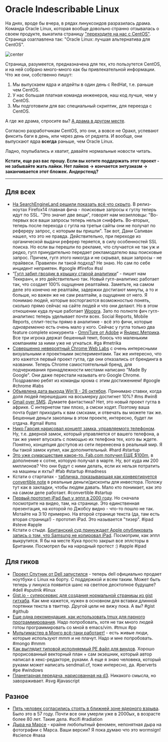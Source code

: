 # Oracle Indescribable Linux

На днях, вроде бы вчера, в рядах линуксоидов разразилась драма. Команда Oracle Linux, которая вообще довольно странно отзывалась о своем продукте, выкатила страницу ["переходите на нас с CentOS"](http://linux.oracle.com/switch/centos/). Страница озаглавлена так: "Oracle Linux: лучшая альтернатива для CentOS".

![center](http://gigaom2.files.wordpress.com/2010/12/4199675334_66c3e3d61d_z-1.png)

Страница, разумеется, предназначена для тех, кто пользутется CentOS, и на ней собрано много-много как бы привлекательной информации. Что же они, собственно пишут:

1. Мы выпускаем ядра и апдейты в один день с RedHat, т.е. раньше чем CentOS.
2. У нас большая платная команда инженеров, наш код лучше, чем у CentOS.
3. Мы подготовили для вас специальный скриптик, для переезда с CentOS.

А где же драма, спросите вы? [А драма в другом месте](http://www.bashton.com/blog/2012/oracle-spreading-fud-about-centos/).

Согласно разработчикам CentOS, это они, а вовсе не Оракл, успевают фиксить баги в день, или через день от редхета. И вообще, они выпускают ядра **всегда** раньше, чем Oracle Linux.

Ладно, поулыбались и хватит, давайте нормальные новости читать.

**Кстати, еще раз вас прошу. Если вы хотите поддержать этот проект - не забывайте жать лайки. Нет лайков -> кончается энтузиазм -> заканчивается этот бложек. Андерстенд?**


-----

## Для всех
* [На SearchEngineLand решили показать всё что скрыто](http://searchengineland.com/firefox-14-now-encrypts-google-searches-but-search-terms-still-will-leak-out-127831). В релиз-ноутах Firefox14 главная фича - поисковые запросы к гуглу теперь идут по SSL. "Это значит две вещи", говорят нам мозилловцы: "Во-первых все ваши запросы теперь нельзя сниффить. Во-вторых, теперь после перехода с гугла на третьи сайты они не получат по рефереру запрос, с которым вы пришли". Так вот, Дани Саливан нашел, что это не правда. Действительно, при переходе из органической выдачи реферер теряется, в силу особенностей SSL поиска. Но если вы перешли по рекламе, что случается не так уж и редко, гугл принудительно передает рекламодателю ваш поисковые запрос. Причем, гугл этого никогда и не скрывал, ваши запросы - не прайвеси. Правилен ли такой подход? Не знаю. Но сам по себе инцидент неприятен. #google #firefox #ssl
* “[Гугл забил гвоздик в крышку старой аналитики](http://techcrunch.com/2012/07/17/google-puts-nail-in-the-coffin-for-static-analytics-real-time-now-the-only-option/)” - пишет нам Теккранч, и это действительно так. Новый гугл-аналитикс работает так, что создает 100% ощущение реалтайма. Заметьте, на самом деле это конечно не реалтайм, задержки достигают минуты, а то и больше, но важен же не сам реалтайм, а ощущение от него. Я понимаю людей, которые восторгаются возможностью понять, сколько прямо сейчас на сайте людей и что они делают. Но в этом отношении куда лучше работает [Woopra](http://woopra.com). Зато по полноте фич гугл-аналитикс теперь уделывает почти всех. Social Reports, Mobile Reports, сплит-тесты прямо в аналитике - всё это фичи, которые *одновременно* есть очень мало у кого. Сейчас у гугла только два feature complete конкурента - [OmniTure от Adobe](http://www.omniture.com/) и [Яндекс.Метрика](http://metrika.yandex.ru). Все три игрока держат бешенный темп, боюсь что маленьким компаниям за ними уже не угнаться. #ga #metrika
* [Совершенно невероятный Chrome Web Labs](http://www.chromeweblab.com/) с очень интересными визуальными и проектными экспериментами. Так же интересно, что это кажется первый проект гугла, где они отказались от брендинга в названии. Теперь Chrome самостоятельный бренд, для подчеркивания принадлежности местами написано "Made By Google". Они даже перестали называть его Google Chrome. Поздравляю ребят из команды хрома с этим достижением! #google #chrome #labs
* [Объявлена дата выхода Win'8 - 26 октября](http://www.redmondtimes.com/2012/07/18/windows-8-launch-date-announced-october-26th.aspx). Принимаю ставки, когда доля людей перешедших на восьмерку достигнет 10%? #ms #win8
* [Gmail over SMS](http://google-africa.blogspot.co.uk/2012/07/send-and-receive-gmail-on-your-phone-as.html). Думаете фантастика? Нет, это новый проект гугла в африке. С интернетом там плохо, а смски ходят. Поэтому ваша почта будет приходить к вам смсками, и отвечать вы можете так же. Бешенные деньги закопаны в этом проекте, интересно, будет ли отдача. #gmail #sms
* [Нико Гарсия нарисовал концепт замка, управляемого телефоном](http://www.nico.im/post/27498101987/reinventing-the-key). Ну, т.е. дверной замок, который управляется от вашего телефона, а так же умеет впускать с помощью их телефона тех, кого вы ждете. Понятно, концепция доступов из сети перенесена в реальный мир. Я бы такой замок купил, как дополнительный. #hard #startup
* [Это уже сумасшествие какое-то. Fab.com получил ЕЩЕ $100m](http://online.wsj.com/article/SB10000872396390444097904577535323312754532.html), в дополнение к сотне, которую получал в марте. Ну, вот куда им 200 миллионов? Что они будут с ними делать, если их нельзя потратить на машины и яхты? #fab #startup #madness
* Кстати о стартапах - [табличка, показывающая как конвертируется convertible note](http://rajibedi.tumblr.com/post/27034332353/discount-or-cap-a-spreadsheet-that-shows-what-happens) в реальные деньги/дисконты для инвестора. Положу тут как в закладки, чтобы людям давать. Мало кто понимает, как это на самом деле работает. #convertible #startup
* [Первый прототип iPad был у эппл в 2000 году](http://www.networkworld.com/community/blog/earliest-known-photos-apple-ipad-prototype). Но сначала посмотрите на видео, там, на странице. Это единственная презентация, на которой по Джобсу видно - что-то пошло не так. Мотайте на 3:10 примерно. На второй странице текста (да, там есть вторая страница!) - прототип iPad. Это называется "тизер". #ipad #steve #apple
* Кстати о стыде. [Британский суд принуждает Apple опубликовать запись о том, что Samsung не копировал iPad](http://www.bloomberg.com/news/2012-07-18/apple-must-publish-notice-samsung-didn-t-copy-ipad-judge-says.html). Посмотрим, как эппл выкрутится. Я бы на месте Кука просто закрыл все эплсторы в Британии. Посмотрел бы на народный протест :) #apple #ipad

## Для гиков
* [Проект Спутник от Dell запустился](http://techcrunch.com/2012/07/18/dell-gives-linux-laptops-another-chance/) - теперь dell официально продает ноутбуки с Linux на борту. С поддержкой и всем таким. Может быть теперь у линукса появится шанс на светлое десктопное будущее? #dell #sputnik #linux
* [Gist.io - суперсервис для создания нормальной страницы из gist гитхаба](http://gist.io). Как мне кажется, нужен в основном для вставки длинной портянки текста в твиттер. Другой цели не вижу пока. А вы? #gist #github
* [Еще одна рекомендация, как использовать tmux для парного программирования](http://pivotallabs.com/users/joe/blog/articles/2199-how-we-use-tmux-for-remote-pair-programming-). Надо попробовать, хотя не так много людей готоы программировать со мной в emacs/vim. #tmux #pp
* [Мультимастер в Монго всё-таки работает!](http://blog.pythonisito.com/2012/07/multi-master-replication-in-mongodb.html) - есть живые люди, которые используют mmm и не плачут. Надо и мне попробовать. #mongo #mmm
* [Как выглядит типовой исполняемый PE файл для виндов](http://code.google.com/p/corkami/wiki/PE101?show=content). Хорошо прорисованный векторный план + сам экзешник, который автор написал в хекс-редакторе, руками. А еще я знаю человека, который руками может написать sendmail.cf, тоже интересно, да. #perverts #pe #windows
* [Планетарная передача, нарисованная на d3](http://bl.ocks.org/1353700). Никакого смысла, но завораживает. #svg #javascript

## Разное
* [Пять человек согласились стоять в ближней зоне ядерного взрыва](http://www.npr.org/blogs/krulwich/2012/07/16/156851175/five-men-agree-to-stand-directly-under-an-exploding-nuclear-bomb?ps=cprs). Было это в 57 году. Почти все они умерли уже в 2000ых, в возрасте более 80 лет. Такие дела. #scifi #radiation
* [Дыра на Марсе](http://apod.nasa.gov/apod/ap120718.html) - крайне любопытный феномен, непонятная дыра на фотографии с Марса. Ваши версии? Я пока думаю что это wormsign! #science #nasa